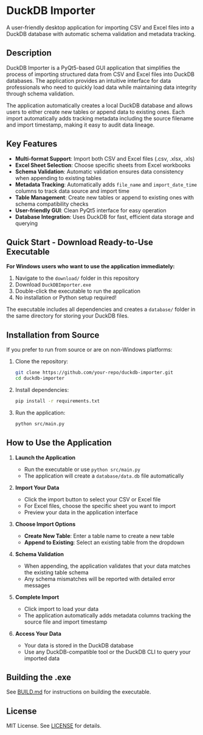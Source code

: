 # DuckDB Importer

A user-friendly desktop application for importing CSV and Excel files into a DuckDB database with automatic schema validation and metadata tracking.

## Description

DuckDB Importer is a PyQt5-based GUI application that simplifies the process of importing structured data from CSV and Excel files into DuckDB databases. The application provides an intuitive interface for data professionals who need to quickly load data while maintaining data integrity through schema validation.

The application automatically creates a local DuckDB database and allows users to either create new tables or append data to existing ones. Each import automatically adds tracking metadata including the source filename and import timestamp, making it easy to audit data lineage.

## Key Features

- **Multi-format Support**: Import both CSV and Excel files (.csv, .xlsx, .xls)
- **Excel Sheet Selection**: Choose specific sheets from Excel workbooks
- **Schema Validation**: Automatic validation ensures data consistency when appending to existing tables
- **Metadata Tracking**: Automatically adds `file_name` and `import_date_time` columns to track data source and import time
- **Table Management**: Create new tables or append to existing ones with schema compatibility checks
- **User-friendly GUI**: Clean PyQt5 interface for easy operation
- **Database Integration**: Uses DuckDB for fast, efficient data storage and querying

## Quick Start - Download Ready-to-Use Executable

**For Windows users who want to use the application immediately:**

1. Navigate to the `download/` folder in this repository
2. Download `DuckDBImporter.exe`
3. Double-click the executable to run the application
4. No installation or Python setup required!

The executable includes all dependencies and creates a `database/` folder in the same directory for storing your DuckDB files.

## Installation from Source

If you prefer to run from source or are on non-Windows platforms:

1. Clone the repository:
   ```bash
   git clone https://github.com/your-repo/duckdb-importer.git
   cd duckdb-importer
   ```

2. Install dependencies:
   ```bash
   pip install -r requirements.txt
   ```

3. Run the application:
   ```bash
   python src/main.py
   ```

## How to Use the Application

1. **Launch the Application**
   - Run the executable or use `python src/main.py`
   - The application will create a `database/data.db` file automatically

2. **Import Your Data**
   - Click the import button to select your CSV or Excel file
   - For Excel files, choose the specific sheet you want to import
   - Preview your data in the application interface

3. **Choose Import Options**
   - **Create New Table**: Enter a table name to create a new table
   - **Append to Existing**: Select an existing table from the dropdown

4. **Schema Validation**
   - When appending, the application validates that your data matches the existing table schema
   - Any schema mismatches will be reported with detailed error messages

5. **Complete Import**
   - Click import to load your data
   - The application automatically adds metadata columns tracking the source file and import timestamp

6. **Access Your Data**
   - Your data is stored in the DuckDB database
   - Use any DuckDB-compatible tool or the DuckDB CLI to query your imported data

## Building the .exe
See [BUILD.md](docs/BUILD.md) for instructions on building the executable.

## License
MIT License. See [LICENSE](LICENSE) for details.